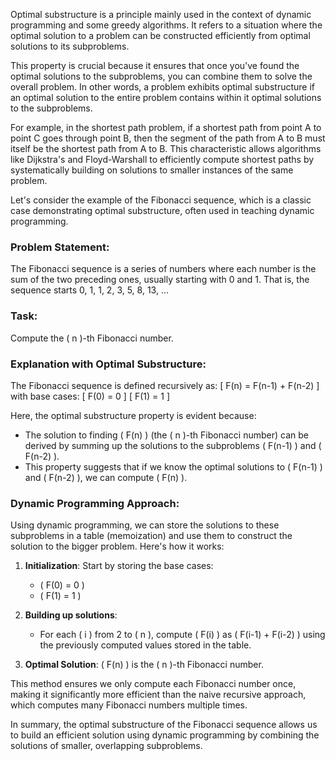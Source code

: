 Optimal substructure is a principle mainly used in the context of dynamic programming and some greedy algorithms. It refers to a situation where the optimal solution to a problem can be constructed efficiently from optimal solutions to its subproblems.

This property is crucial because it ensures that once you've found the optimal solutions to the subproblems, you can combine them to solve the overall problem. In other words, a problem exhibits optimal substructure if an optimal solution to the entire problem contains within it optimal solutions to the subproblems.

For example, in the shortest path problem, if a shortest path from point A to point C goes through point B, then the segment of the path from A to B must itself be the shortest path from A to B. This characteristic allows algorithms like Dijkstra's and Floyd-Warshall to efficiently compute shortest paths by systematically building on solutions to smaller instances of the same problem.

Let's consider the example of the Fibonacci sequence, which is a classic case demonstrating optimal substructure, often used in teaching dynamic programming.

### Problem Statement:
The Fibonacci sequence is a series of numbers where each number is the sum of the two preceding ones, usually starting with 0 and 1. That is, the sequence starts 0, 1, 1, 2, 3, 5, 8, 13, ...

### Task:
Compute the \( n \)-th Fibonacci number.

### Explanation with Optimal Substructure:
The Fibonacci sequence is defined recursively as:
\[ F(n) = F(n-1) + F(n-2) \]
with base cases:
\[ F(0) = 0 \]
\[ F(1) = 1 \]

Here, the optimal substructure property is evident because:
- The solution to finding \( F(n) \) (the \( n \)-th Fibonacci number) can be derived by summing up the solutions to the subproblems \( F(n-1) \) and \( F(n-2) \).
- This property suggests that if we know the optimal solutions to \( F(n-1) \) and \( F(n-2) \), we can compute \( F(n) \).

### Dynamic Programming Approach:
Using dynamic programming, we can store the solutions to these subproblems in a table (memoization) and use them to construct the solution to the bigger problem. Here's how it works:

1. **Initialization**: Start by storing the base cases:
   - \( F(0) = 0 \)
   - \( F(1) = 1 \)

2. **Building up solutions**:
   - For each \( i \) from 2 to \( n \), compute \( F(i) \) as \( F(i-1) + F(i-2) \) using the previously computed values stored in the table.

3. **Optimal Solution**: \( F(n) \) is the \( n \)-th Fibonacci number.

This method ensures we only compute each Fibonacci number once, making it significantly more efficient than the naive recursive approach, which computes many Fibonacci numbers multiple times.

In summary, the optimal substructure of the Fibonacci sequence allows us to build an efficient solution using dynamic programming by combining the solutions of smaller, overlapping subproblems.
